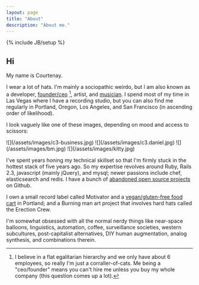 ```yaml
---
layout: page
title: "About"
description: "About me."
---
```

{% include JB/setup %}

Hi
---


My name is Courtenay.

I wear a lot of hats. I'm mainly a sociopathic weirdo, but I am also known as a developer, [founder/ceo](http://entp.com) [^ceo], artist, and [musician](http://soundcloud.com/f3mr/sets). I spend most of my time in Las Vegas where I have a recording studio, but you can also find me regularly in Portland, Oregon, Los Angeles, and San Francisco (in ascending order of likelihood).

I look vaguely like one of these images, depending on mood and access to scissors: 

<div class="thumb" markdown="1">
  ![](/assets/images/c3-business.jpg)
  ![](/assets/images/c3.daniel.jpg)
  ![](/assets/images/bm.jpg)
  ![](/assets/images/kitty.jpg)
</div>

I've spent years honing my technical skillset so that I'm firmly stuck in the hottest stack of five years ago. So my expertise revolves around Ruby, Rails 2.3, javascript (mainly jQuery), and mysql; newer passions include chef, elasticsearch and redis. I have a bunch of [abandoned open source projects](http://github.com/courtenay) on Github.

I own a small record label called Motivator and a [vegan/gluten-free food cart](http://theheartcart.com) in Portland; and a Burning man art project that involves hard hats called the Erection Crew.

I'm somewhat obsessed with all the normal nerdy things like near-space balloons, linguistics, automation, coffee, surveillance societies, western subcultures, post-capitalist alternatives, DIY human augmentation, analog synthesis, and combinations therein.

[^ceo]: I believe in a flat egalitarian hierarchy and we only have about 6 employees, so really I'm just a corraller-of-cats. Me being a "ceo/founder" means you can't hire me unless you buy my whole company (this question comes up a lot).